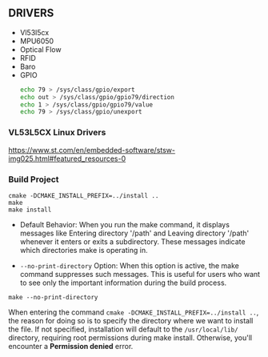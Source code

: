 ## DRIVERS

- Vl53l5cx
- MPU6050
- Optical Flow
- RFID
- Baro
- GPIO
    ```bash
    echo 79 > /sys/class/gpio/export
    echo out > /sys/class/gpio/gpio79/direction
    echo 1 > /sys/class/gpio/gpio79/value
    echo 79 > /sys/class/gpio/unexport
    ```

### VL53L5CX Linux Drivers
https://www.st.com/en/embedded-software/stsw-img025.html#featured_resources-0

### Build Project
```
cmake -DCMAKE_INSTALL_PREFIX=../install ..
make 
make install
```

- Default Behavior: When you run the make command, it displays messages like Entering directory '/path' and Leaving directory '/path' whenever it enters or exits a subdirectory. These messages indicate which directories make is operating in.

- `--no-print-directory` Option: When this option is active, the make command suppresses such messages. This is useful for users who want to see only the important information during the build process.

```
make --no-print-directory
```

When entering the command `cmake -DCMAKE_INSTALL_PREFIX=../install ..`, the reason for doing so is to specify the directory where we want to install the file. If not specified, installation will default to the `/usr/local/lib/` directory, requiring root permissions during make install. Otherwise, you'll encounter a **Permission denied** error.
